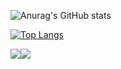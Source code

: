 ![Anurag's GitHub stats](https://github-readme-stats.vercel.app/api?username=backendINFJ&theme=vue_icons=true)


[![Top Langs](https://github-readme-stats.vercel.app/api/top-langs/?username=backendINFJ)](https://github.com/anuraghazra/github-readme-stats)

<img src="https://img.shields.io/badge/Java-%2381C459.svg?&style=for-the-badge&logo=Java&logoColor=white" /><img src="https://img.shields.io/badge/spring-%236DB33F.svg?&style=for-the-badge&logo=spring&logoColor=white" />

